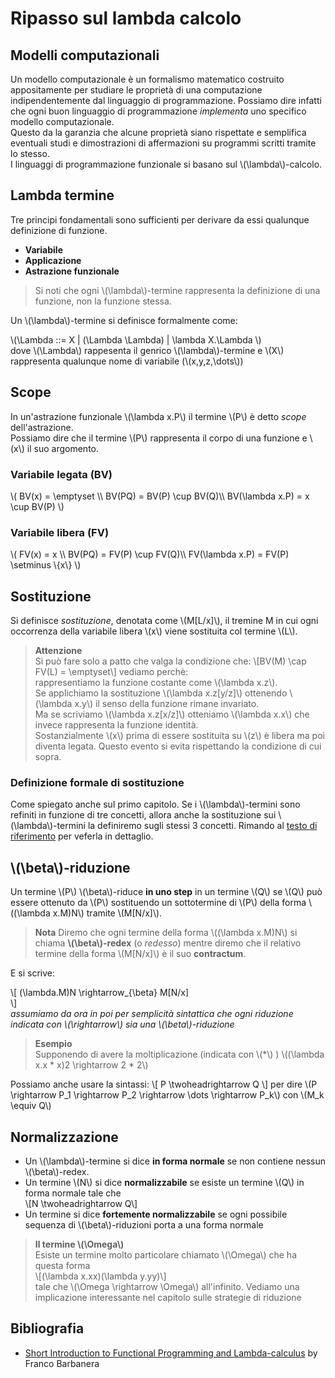 # Ripasso sul lambda calcolo

## Modelli computazionali
Un modello computazionale è un formalismo matematico costruito appositamente per studiare le proprietà di una computazione indipendentemente dal linguaggio di programmazione.
Possiamo dire infatti che ogni buon linguaggio di programmazione *implementa* uno specifico modello computazionale.  
Questo da la garanzia che alcune proprietà siano rispettate e semplifica eventuali studi e dimostrazioni di affermazioni su programmi scritti tramite lo stesso.  
I linguaggi di programmazione funzionale si basano sul \\(\lambda\\)-calcolo.

## Lambda termine
Tre principi fondamentali sono sufficienti per derivare da essi qualunque definizione di funzione.
- **Variabile**
- **Applicazione**
- **Astrazione funzionale**  

> Si noti che ogni \\(\lambda\\)-termine rappresenta la definizione di una funzione, non la funzione stessa.  

Un \\(\lambda\\)-termine si definisce formalmente come:  

\\(\Lambda ::= X | (\Lambda \Lambda) | \lambda X.\Lambda \\)  
dove \\(\Lambda\\) rappesenta il genrico \\(\lambda\\)-termine e \\(X\\) rappresenta qualunque nome di variabile (\\(x,y,z,\dots\\))

## Scope
In un'astrazione funzionale \\(\lambda x.P\\) il termine \\(P\\) è detto *scope* dell'astrazione.  
Possiamo dire che il termine \\(P\\) rappresenta il corpo di una funzione e \\(x\\) il suo argomento.  
  
### Variabile legata (BV)
\\(
    BV(x) = \emptyset \\\\ 
    BV(PQ) = BV(P) \cup BV(Q)\\\\
    BV(\lambda x.P) = x \cup BV(P)
\\)  

### Variabile libera (FV)
\\(
    FV(x) = x \\\\ 
    BV(PQ) = FV(P) \cup FV(Q)\\\\
    FV(\lambda x.P) = FV(P) \setminus \\{x\\}
\\)  

## Sostituzione
Si definisce *sostituzione*, denotata come \\(M[L/x]\\), il tremine M in cui ogni occorrenza della variabile libera \\(x\\) viene sostituita col termine \\(L\\).  
> **Attenzione**  
> Si può fare solo a patto che valga la condizione che:
> \\[BV(M) \cap FV(L) = \emptyset\\]
> vediamo perchè:  
> rappresentiamo la funzione costante come \\(\lambda x.z\\).  
> Se applichiamo la sostituzione \\(\lambda x.z[y/z]\\) ottenendo \\(\lambda x.y\\) il senso della funzione rimane invariato.  
> Ma se scriviamo \\(\lambda x.z[x/z]\\) otteniamo \\(\lambda x.x\\) che invece rappresenta la funzione identità.  
> Sostanzialmente \\(x\\) prima di essere sostituita su \\(z\\) è libera ma poi diventa legata.
> Questo evento si evita rispettando la condizione di cui sopra.

### Definizione formale di sostituzione
Come spiegato anche sul primo capitolo. Se i \\(\lambda\\)-termini sono refiniti in funzione di tre concetti, allora anche la sostituzione sui \\(\lambda\\)-termini la definiremo sugli stessi 3 concetti. 
Rimando al [testo di riferimento](https://www.dmi.unict.it/barba/PRINC-FUN-CONC/PROGRAMMI-TESTI/READING-MATERIAL/ShortIntroFPprog-lang.htm) per veferla in dettaglio.

## \\(\beta\\)-riduzione
Un termine \\(P\\) \\(\beta\\)-riduce **in uno step** in un termine \\(Q\\) se \\(Q\\) può essere ottenuto da \\(P\\) sostituendo un sottotermine di \\(P\\) della forma \\((\lambda x.M)N\\) tramite \\(M[N/x]\\).  

> **Nota**
> Diremo che ogni termine della forma \\((\lambda x.M)N\\) si chiama **\\(\beta\\)-redex** (o *redesso*)
> mentre diremo che il relativo termine della forma \\(M[N/x]\\) è il suo **contractum**.

E si scrive:

\\[
    (\lambda.M)N \rightarrow_{\beta} M[N/x]  
\\]  
*assumiamo da ora in poi per semplicità sintattica che ogni riduzione indicata con \\(\rightarrow\\) sia una \\(\beta\\)-riduzione*  

> **Esempio**  
> Supponendo di avere la moltiplicazione (indicata con \\(*\\) )
> \\((\lambda x.x * x)2 \rightarrow 2 * 2\\)  


Possiamo anche usare la sintassi:
\\[
    P \twoheadrightarrow Q
\\]
per dire \\(P \rightarrow P_1 \rightarrow P_2 \rightarrow \dots \rightarrow P_k\\) con \\(M_k \equiv Q\\)  

## Normalizzazione
- Un \\(\lambda\\)-termine si dice **in forma normale** se non contiene nessun \\(\beta\\)-redex.  
- Un termine \\(N\\) si dice **normalizzabile** se esiste un termine \\(Q\\) in forma normale tale che  
  \\[N \twoheadrightarrow Q\\]
- Un termine si dice **fortemente normalizzabile** se ogni possibile sequenza di \\(\beta\\)-riduzioni porta a una forma normale
  
> **Il termine \\(\Omega\\)**  
> Esiste un termine molto particolare chiamato \\(\Omega\\) che ha questa forma  
> \\[(\lambda x.xx)(\lambda y.yy)\\]  
> tale che \\(\Omega \rightarrow \Omega\\) all'infinito.
> Vediamo una implicazione interessante nel capitolo sulle strategie di riduzione

## Bibliografia
- [Short Introduction to Functional Programming and Lambda-calculus](https://www.dmi.unict.it/barba/PRINC-FUN-CONC/PROGRAMMI-TESTI/READING-MATERIAL/ShortIntroFPprog-lang.htm) by Franco Barbanera